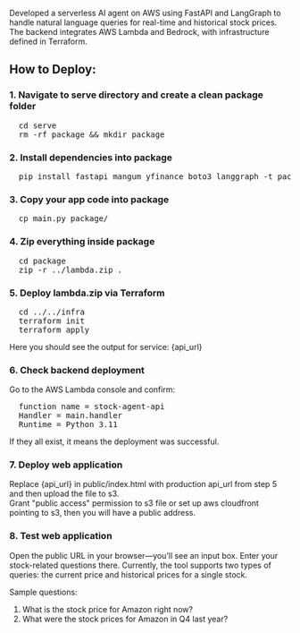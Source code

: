 Developed a serverless AI agent on AWS using FastAPI and LangGraph to handle natural language queries for real-time and historical stock prices. The backend integrates AWS Lambda and Bedrock, with infrastructure defined in Terraform.

## How to Deploy:

### 1. Navigate to serve directory and create a clean package folder
<pre>
  cd serve  
  rm -rf package && mkdir package  
</pre>

### 2. Install dependencies into package
<pre>
  pip install fastapi mangum yfinance boto3 langgraph -t package  
</pre>

### 3. Copy your app code into package
<pre>
  cp main.py package/
</pre>  

### 4. Zip everything inside package
<pre>
  cd package
  zip -r ../lambda.zip .
</pre>

### 5. Deploy lambda.zip via Terraform
<pre>
  cd ../../infra  
  terraform init  
  terraform apply  
</pre>
Here you should see the output for service: {api_url}  

### 6. Check backend deployment
Go to the AWS Lambda console and confirm:
<pre>
  function name = stock-agent-api
  Handler = main.handler
  Runtime = Python 3.11  
</pre>
If they all exist, it means the deployment was successful.

### 7. Deploy web application
Replace {api_url} in public/index.html with production api_url from step 5 and then upload the file to s3.  
Grant "public access" permission to s3 file or set up aws cloudfront pointing to s3, then you will have a public address.  

### 8. Test web application
Open the public URL in your browser—you’ll see an input box. Enter your stock-related questions there. Currently, the tool supports two types of queries: the current price and historical prices for a single stock.  
  
Sample questions:  
1) What is the stock price for Amazon right now?  
2) What were the stock prices for Amazon in Q4 last year?  


